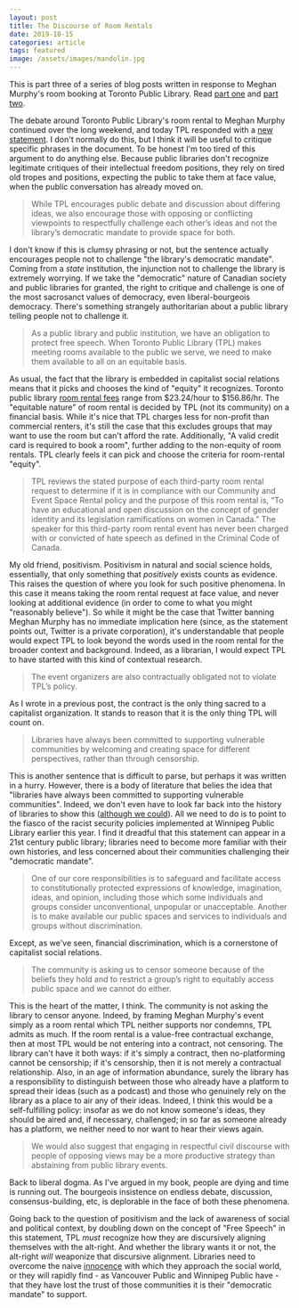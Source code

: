 ```yaml
---
layout: post
title: The Discourse of Room Rentals
date: 2019-10-15
categories: article
tags: featured
image: /assets/images/mandolin.jpg
---
```


This is part three of a series of blog posts written in response to
Meghan Murphy's room booking at Toronto Public Library. Read [part
one](https://redlibrarian.github.io/article/2019/10/13/commmunity-value-worth.html)
and [part
two](https://redlibrarian.github.io/article/2019/10/15/dialectics-and-social-responsibility.html).

The debate around Toronto Public Library's room rental to Meghan Murphy
continued over the long weekend, and today TPL responded with a [new
statement](https://torontopubliclibrary.typepad.com/news_releases/2019/10/city-librarian-statement-on-upcoming-third-party-room-rental-event-.html).
I don't normally do this, but I think it will be useful to critique
specific phrases in the document. To be honest I'm too tired of this
argument to do anything else. Because public libraries don't recognize
legitimate critiques of their intellectual freedom positions, they rely
on tired old tropes and positions, expecting the public to take them at
face value, when the public conversation has already moved on.

>While TPL encourages public debate and discussion about differing ideas, we also encourage those with opposing or conflicting viewpoints to respectfully challenge each other’s ideas and not the library’s democratic mandate to provide space for both.

I don't know if this is clumsy phrasing or not, but the sentence
actually encourages people not to challenge "the library's democratic
mandate". Coming from a *state* institution, the injunction not to
challenge the library is extremely worrying. If we take the
"democratic" nature of Canadian society and public libraries for
granted, the right to critique and challenge is one of the most
sacrosanct values of democracy, even liberal-bourgeois democracy.
There's something strangely authoritarian about a public library telling
people not to challenge it.

>As a public library and public institution, we have an obligation to
>protect free speech. When Toronto Public Library (TPL) makes meeting
>rooms available to the public we serve, we need to make them available
>to all on an equitable basis.

As usual, the fact that the library is embedded in capitalist social
relations means that it picks and chooses the kind of "equity" it
recognizes. Toronto public library [room rental
fees](https://www.torontopubliclibrary.ca/using-the-library/room-theatre-rentals/meeting-rooms.jsp)
range from $23.24/hour to $156.86/hr. The "equitable nature" of room
rental is decided by TPL (not its community) on a financial basis. While
it's nice that TPL charges less for non-profit than commercial renters,
it's still the case that this excludes groups that may want to use the
room but can't afford the rate. Additionally, "A valid credit card is
required to book a room", further adding to the non-equity of room
rentals. TPL clearly feels it can pick and choose the criteria for
room-rental "equity".

>TPL reviews the stated purpose of each third-party room rental request
>to determine if it is in compliance with our Community and Event Space
>Rental policy and the purpose of this room rental is, “To have an
>educational and open discussion on the concept of gender identity and
>its legislation ramifications on women in Canada.” The speaker for this
>third-party room rental event has never been charged with or convicted
>of hate speech as defined in the Criminal Code of Canada.

My old friend, positivism. Positivism in natural and social science
holds, essentially, that only something that *positively* exists counts
as evidence. This raises the question of where you look for such
positive phenomena. In this case it means taking the room rental request
at face value, and never looking at additional evidence (in order to
come to what you might "reasonably believe"). So while it
might be the case that Twitter banning Meghan Murphy has no immediate
implication here (since, as the statement points out, Twitter is a
private corporation), it's understandable that people would expect TPL
to look beyond the words used in the room rental for the broader context
and background. Indeed, as a librarian, I would expect TPL to have
started with this kind of contextual research.

>The event organizers are also contractually obligated not to violate TPL’s policy.

As I wrote in a previous post, the contract is the only thing sacred to
a capitalist organization. It stands to reason that it is the only thing
TPL will count on.

>Libraries have always been committed to supporting vulnerable communities by welcoming and creating space for different perspectives, rather than through censorship.

This is another sentence that is difficult to parse, but perhaps it was
written in a hurry. However, there is a body of literature that belies
the idea that "libraries have always been committed to supporting
vulnerable communities". Indeed, we don't even have to look far back
into the history of libraries to show this ([although we
could](https://litwinbooks.com/books/confronting-the-democratic-discourse-of-librarianship/)).
All we need to do is to point to the fiasco of the racist security
policies implemented at Winnipeg Public Library earlier this year. I
find it dreadful that this statement can appear in a 21st century public
library; libraries need to become more familiar with their own
histories, and less concerned about their communities challenging their
"democratic mandate". 

>One of our core responsibilities is to safeguard and facilitate access to constitutionally protected expressions of knowledge, imagination, ideas, and opinion, including those which some individuals and groups consider unconventional, unpopular or unacceptable. Another is to make available our public spaces and services to individuals and groups without discrimination.

Except, as we've seen, financial discrimination, which is a cornerstone
of capitalist social relations.

> The community is asking us to censor someone because of the beliefs they hold and to restrict a group’s right to equitably access public space and we cannot do either.

This is the heart of the matter, I think. The community is not asking
the library to censor anyone. Indeed, by framing Meghan Murphy's event
simply as a room rental which TPL neither supports nor condemns, TPL
admits as much. If the room rental is a value-free contractual exchange,
then at most TPL would be not entering into a contract, not censoring.
The library can't have it both ways: if it's simply a contract, then
no-platforming cannot be censorship; if it's censorship, then it is not
merely a contractual relationship. Also, in an age of information
abundance, surely the library has a responsibility to distinguish
between those who already have a platform to spread their ideas (such as
a podcast) and those who genuinely rely on the library as a place to air
any of their ideas. Indeed, I think this would be a self-fulfilling policy:
insofar as we do not know someone's ideas, they should be aired and, if
necessary, challenged; in so far as someone already has a platform, we
neither need to nor want to hear their views again.

>We would also suggest that engaging in respectful civil discourse with people of opposing views may be a more productive strategy than abstaining from public library events.

Back to liberal dogma. As I've argued in my book, people are dying and
time is running out. The bourgeois insistence on endless debate,
discussion, consensus-building, etc, is deplorable in the face of both
these phenomena.

Going back to the question of positivism and the lack of awareness of
social and political context, by doubling down on the concept of "Free
Speech" in this statement, TPL *must* recognize how they are
discursively aligning themselves with the alt-right. And whether the
library wants it or not, the alt-right *will* weaponize that discursive
alignment. Libraries need to overcome the naive
[innocence](https://redlibrarian.github.io/article/2019/02/07/on-innocence.html)
with which they approach the social world, or they will rapidly find -
as Vancouver Public and Winnipeg Public have - that they have lost the
trust of those communities it is their "democratic mandate" to support.
